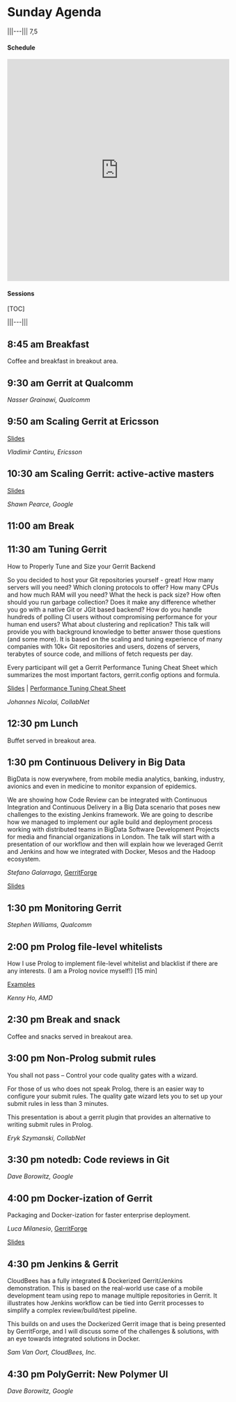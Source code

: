 # Sunday Agenda

|||---||| 7,5

#### Schedule
<iframe
  src="https://docs.google.com/spreadsheets/d/1k3Q_Jx-iSPlHzfeTmrYYuMrebripvkD98vknhhOth50/pubhtml?gid=811932605&widget=true&headers=false"
  width="510px"
  height="510px"
  frameborder="0"></iframe>

#### Sessions
[TOC]

|||---|||

## 8:45 am Breakfast

Coffee and breakfast in breakout area.

## 9:30 am Gerrit at Qualcomm

*Nasser Grainawi, Qualcomm*

## 9:50 am Scaling Gerrit at Ericsson

[Slides](https://storage.googleapis.com/gerrit-talks/summit/2015/Scaling-Gerrit-Ericsson.pdf)

*Vladimir Cantiru, Ericsson*

## 10:30 am Scaling Gerrit: active-active masters

[Slides](https://storage.googleapis.com/gerrit-talks/summit/2015/Multimaster-Gerrit.pdf)

*Shawn Pearce, Google*

## 11:00 am Break
## 11:30 am Tuning Gerrit

How to Properly Tune and Size your Gerrit Backend

So you decided to host your Git repositories yourself - great! How
many servers will you need? Which cloning protocols to offer? How
many CPUs and how much RAM will you need? What the heck is pack
size? How often should you run garbage collection?  Does it
make any difference whether you go with a native Git or JGit
based backend? How do you handle hundreds of polling CI users
without compromising performance for your human end users? What
about clustering and replication? This talk will provide you with
background knowledge to better answer those questions (and some
more). It is based on the scaling and tuning experience of many
companies with 10k+ Git repositories and users, dozens of servers,
terabytes of source code, and millions of fetch requests per day.

Every participant will get a Gerrit Performance Tuning Cheat Sheet
which summarizes the most important factors, gerrit.config options
and formula.

[Slides](https://www.dropbox.com/s/5v8k3msk3dmqfpo/GerritPerformanceTuning.pptx?dl=0) |
[Performance Tuning Cheat Sheet](http://bit.ly/1kmpO7V)

*Johannes Nicolai, CollabNet*

## 12:30 pm Lunch

Buffet served in breakout area.

## 1:30 pm Continuous Delivery in Big Data

BigData is now everywhere, from mobile media analytics, banking,
industry, avionics and even in medicine to monitor expansion of
epidemics.

We are showing how Code Review can be integrated with Continuous
Integration and Continuous Delivery  in a Big Data scenario that poses
new challenges to the existing Jenkins framework. We are going to
describe how we managed to implement our agile build and deployment
process working with distributed teams in BigData Software Development
Projects for media and financial organizations in London. The talk
will start with a presentation of our workflow and then will explain
how we leveraged Gerrit and Jenkins and how we integrated with Docker,
Mesos and the Hadoop ecosystem.

*Stefano Galarraga*, [GerritForge](http://www.gerritforge.com)

[Slides](http://www.slideshare.net/stefanogalarraga/gerrit-jenkins-continuous-delivery-for-big-data)

## 1:30 pm Monitoring Gerrit

*Stephen Williams, Qualcomm*

## 2:00 pm Prolog file-level whitelists

How I use Prolog to implement file-level whitelist and blacklist if
there are any interests. (I am a Prolog novice myself!)
[15 min]

[Examples](https://gerrit-review.googlesource.com/71310)

*Kenny Ho, AMD*

## 2:30 pm Break and snack

Coffee and snacks served in breakout area.

## 3:00 pm Non-Prolog submit rules

You shall not pass – Control your code quality gates with a wizard.

For those of us who does not speak Prolog, there is an easier way
to configure your submit rules. The quality gate wizard lets you
to set up your submit rules in less than 3 minutes.

This presentation is about a gerrit plugin that provides an
alternative to writing submit rules in Prolog.

*Eryk Szymanski, CollabNet*

## 3:30 pm notedb: Code reviews in Git

*Dave Borowitz, Google*

## 4:00 pm Docker-ization of Gerrit

Packaging and Docker-ization for faster enterprise deployment.

*Luca Milanesio*, [GerritForge](http://www.gerritforge.com)

[Slides](http://www.slideshare.net/lucamilanesio/gerrit-is-getting-native-with-rpm-deb-and-docker)

## 4:30 pm Jenkins & Gerrit

CloudBees has a fully integrated & Dockerized Gerrit/Jenkins
demonstration. This is based on the real-world use case of a mobile
development team using repo to manage multiple repositories in Gerrit.
It illustrates how Jenkins workflow can be tied into Gerrit processes
to simplify a complex review/build/test pipeline.

This builds on and uses the Dockerized Gerrit image that is being
presented by GerritForge, and I will discuss some of the challenges &
solutions, with an eye towards integrated solutions in Docker.

*Sam Van Oort, CloudBees, Inc.*

## 4:30 pm PolyGerrit: New Polymer UI

*Dave Borowitz, Google*
